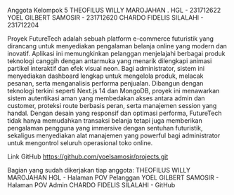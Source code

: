 Anggota Kelompok 5
THEOFILUS WILLY MAROJAHAN . HGL - 231712622
YOEL GILBERT SAMOSIR - 231712620
CHARDO FIDELIS SILALAHI - 231712204

Proyek FutureTech adalah sebuah platform e-commerce futuristik yang dirancang untuk menyediakan pengalaman belanja online yang modern dan inovatif. Aplikasi ini memungkinkan pelanggan menjelajahi berbagai produk teknologi canggih dengan antarmuka yang menarik dilengkapi animasi partikel interaktif dan efek visual neon. Bagi administrator, sistem ini menyediakan dashboard lengkap untuk mengelola produk, melacak pesanan, serta menganalisis performa penjualan. Dibangun dengan teknologi terkini seperti Next.js 14 dan MongoDB, proyek ini menawarkan sistem autentikasi aman yang membedakan akses antara admin dan customer, proteksi route berbasis peran, serta manajemen session yang handal. Dengan desain yang responsif dan optimasi performa, FutureTech tidak hanya memudahkan transaksi belanja tetapi juga memberikan pengalaman pengguna yang immersive dengan sentuhan futuristik, sekaligus menyediakan alat manajemen yang powerful bagi administrator untuk mengontrol seluruh operasional toko online.

Link GitHub
https://github.com/yoelsamosir/projects.git

Bagian yang sudah dikerjakan tiap anggota:
THEOFILUS WILLY MAROJAHAN HGL - Halaman POV Pelanggan 
YOEL GILBERT SAMOSIR - Halaman POV Admin
CHARDO FIDELIS SILALAHI - GitHub
